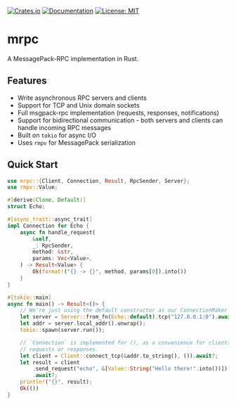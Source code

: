 [![Crates.io](https://img.shields.io/crates/v/mrpc.svg)](https://crates.io/crates/mrpc)
[![Documentation](https://docs.rs/mrpc/badge.svg)](https://docs.rs/mrpc)
[![License: MIT](https://img.shields.io/badge/License-MIT-yellow.svg)](https://opensource.org/licenses/MIT)

# mrpc

A MessagePack-RPC implementation in Rust.

## Features

- Write asynchronous RPC servers and clients
- Support for TCP and Unix domain sockets
- Full msgpack-rpc implementation (requests, responses, notifications)
- Support for bidirectional communication - both servers and clients can handle incoming RPC messages
- Built on `tokio` for async I/O
- Uses `rmpv` for MessagePack serialization


## Quick Start

```rust
use mrpc::{Client, Connection, Result, RpcSender, Server};
use rmpv::Value;

#[derive(Clone, Default)]
struct Echo;

#[async_trait::async_trait]
impl Connection for Echo {
    async fn handle_request(
        &self,
        _: RpcSender,
        method: &str,
        params: Vec<Value>,
    ) -> Result<Value> {
        Ok(format!("{} -> {}", method, params[0]).into())
    }
}

#[tokio::main]
async fn main() -> Result<()> {
    // We're just using the default constructor as our ConnectionMaker
    let server = Server::from_fn(Echo::default).tcp("127.0.0.1:0").await?;
    let addr = server.local_addr().unwrap();
    tokio::spawn(server.run());

    // `Connection` is implemented for (), as a convenience for clients who don't need to handle
    // requests or responses.
    let client = Client::connect_tcp(&addr.to_string(), ()).await?;
    let result = client
        .send_request("echo", &[Value::String("Hello there!".into())])
        .await?;
    println!("{}", result);
    Ok(())
}
```
